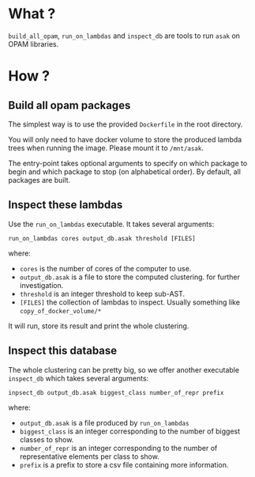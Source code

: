 # What ?

`build_all_opam`, `run_on_lambdas` and `inspect_db` are tools to run `asak` on OPAM libraries.

# How ?

## Build all opam packages

The simplest way is to use the provided `Dockerfile` in the root directory.

You will only need to have docker volume to store the produced lambda trees when running the image. Please mount it to `/mnt/asak`.

The entry-point takes optional arguments to specify on which package to begin and which package to stop (on alphabetical order). By default, all packages are built.

## Inspect these lambdas

Use the `run_on_lambdas` executable. It takes several arguments:

```
run_on_lambdas cores output_db.asak threshold [FILES]
```

where:

* `cores` is the number of cores of the computer to use.
* `output_db.asak` is a file to store the computed clustering. for further investigation.
* `threshold` is an integer threshold to keep sub-AST.
* `[FILES]` the collection of lambdas to inspect. Usually something like `copy_of_docker_volume/*`

It will run, store its result and print the whole clustering.

## Inspect this database

The whole clustering can be pretty big, so we offer another executable `inspect_db` which takes several arguments:

```
inpsect_db output_db.asak biggest_class number_of_repr prefix
```

where:

* `output_db.asak` is a file produced by `run_on_lambdas`
* `biggest_class` is an integer corresponding to the number of biggest classes to show.
* `number_of_repr` is an integer corresponding to the number of representative elements per class to show.
* `prefix` is a prefix to store a csv file containing more information.
